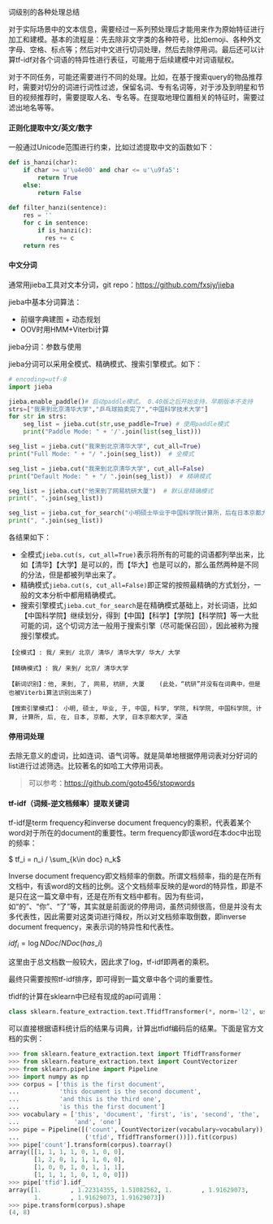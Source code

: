 词级别的各种处理总结

对于实际场景中的文本信息，需要经过一系列预处理后才能用来作为原始特征进行加工和建模。基本的流程是：先去除非文字类的各种符号，比如emoji、各种外文字母、空格、标点等；然后对中文进行切词处理，然后去除停用词。最后还可以计算tf-idf对各个词语的特异性进行表征，可能用于后续建模中对词语赋权。

对于不同任务，可能还需要进行不同的处理。比如，在基于搜索query的物品推荐时，需要对切分的词进行词性过滤，保留名词、专有名词等，对于涉及到明星和节目的视频推荐时，需要提取人名、专名等。在提取地理位置相关的特征时，需要过滤出地名等等。



#### 正则化提取中文/英文/数字

一般通过Unicode范围进行约束，比如过滤提取中文的函数如下：

~~~python
def is_hanzi(char):
    if char >= u'\u4e00' and char <= u'\u9fa5':
        return True
    else:
        return False
      
def filter_hanzi(sentence):
    res = ''
    for c in sentence:
        if is_hanzi(c):
          res += c
    return res
~~~



#### 中文分词

通常用jieba工具对文本分词，git repo：https://github.com/fxsjy/jieba

jieba中基本分词算法：

- 前缀字典建图 + 动态规划
- OOV时用HMM+Viterbi计算

jieba分词：参数与使用

jieba分词可以采用全模式、精确模式、搜索引擎模式。如下：

~~~python
# encoding=utf-8
import jieba

jieba.enable_paddle()# 启动paddle模式。 0.40版之后开始支持，早期版本不支持
strs=["我来到北京清华大学","乒乓球拍卖完了","中国科学技术大学"]
for str in strs:
    seg_list = jieba.cut(str,use_paddle=True) # 使用paddle模式
    print("Paddle Mode: " + '/'.join(list(seg_list)))

seg_list = jieba.cut("我来到北京清华大学", cut_all=True)
print("Full Mode: " + "/ ".join(seg_list))  # 全模式

seg_list = jieba.cut("我来到北京清华大学", cut_all=False)
print("Default Mode: " + "/ ".join(seg_list))  # 精确模式

seg_list = jieba.cut("他来到了网易杭研大厦")  # 默认是精确模式
print(", ".join(seg_list))

seg_list = jieba.cut_for_search("小明硕士毕业于中国科学院计算所，后在日本京都大学深造")  # 搜索引擎模式
print(", ".join(seg_list))
~~~

各结果如下：

- 全模式`jieba.cut(s, cut_all=True)`表示将所有的可能的词语都列举出来，比如【清华】【大学】是可以的，而【华大】也是可以的，那么虽然两种是不同的分法，但是都被列举出来了。
- 精确模式`jieba.cut(s, cut_all=False)`即正常的按照最精确的方式划分，一般的文本分析中都用精确模式。
- 搜索引擎模式`jieba.cut_for_search`是在精确模式基础上，对长词语，比如【中国科学院】继续划分，得到【中国】【科学】【学院】【科学院】等一大批可能的词，这个切词方法一般用于搜索引擎（尽可能保召回），因此被称为搜搜引擎模式。

~~~
【全模式】: 我/ 来到/ 北京/ 清华/ 清华大学/ 华大/ 大学

【精确模式】: 我/ 来到/ 北京/ 清华大学

【新词识别】：他, 来到, 了, 网易, 杭研, 大厦    (此处，“杭研”并没有在词典中，但是也被Viterbi算法识别出来了)

【搜索引擎模式】： 小明, 硕士, 毕业, 于, 中国, 科学, 学院, 科学院, 中国科学院, 计算, 计算所, 后, 在, 日本, 京都, 大学, 日本京都大学, 深造
~~~



#### 停用词处理

去除无意义的虚词，比如连词、语气词等。就是简单地根据停用词表对分好词的list进行过滤筛选。比较著名的如哈工大停用词表。

>   可以参考：https://github.com/goto456/stopwords



#### tf-idf（词频-逆文档频率）提取关键词

tf-idf是term frequency和inverse document frequency的乘积，代表着某个word对于所在的document的重要性。term frequency即该word在本doc中出现的频率：

$ tf_i = n_i / \sum_{k\in doc} n_k$

Inverse document frequency即文档频率的倒数。所谓文档频率，指的是在所有文档中，有该word的文档的比例。这个文档频率反映的是word的特异性，即是不是只在这一篇文章中有，还是在所有文档中都有。因为有些词，如“的”、“你”、“了”等，其实就是前面说的停用词，虽然词频很高，但是并没有太多代表性，因此需要对这类词进行降权，所以对文档频率取倒数，即inverse document frequency，来表示词的特异性和代表性。

$idf_i = \log NDoc / NDoc(has\_i)$

这里由于总文档数一般较大，因此求了log，tf-idf即两者的乘积。

最终只需要按照tf-idf排序，即可得到一篇文章中各个词的重要性。

tfidf的计算在sklearn中已经有现成的api可调用：

~~~python
class sklearn.feature_extraction.text.TfidfTransformer(*, norm='l2', use_idf=True, smooth_idf=True, sublinear_tf=False)
~~~

可以直接根据语料统计后的结果与词典，计算出tfidf编码后的结果。下面是官方文档的实例：

~~~python
>>> from sklearn.feature_extraction.text import TfidfTransformer
>>> from sklearn.feature_extraction.text import CountVectorizer
>>> from sklearn.pipeline import Pipeline
>>> import numpy as np
>>> corpus = ['this is the first document',
...           'this document is the second document',
...           'and this is the third one',
...           'is this the first document']
>>> vocabulary = ['this', 'document', 'first', 'is', 'second', 'the',
...               'and', 'one']
>>> pipe = Pipeline([('count', CountVectorizer(vocabulary=vocabulary)),
...                  ('tfid', TfidfTransformer())]).fit(corpus)
>>> pipe['count'].transform(corpus).toarray()
array([[1, 1, 1, 1, 0, 1, 0, 0],
       [1, 2, 0, 1, 1, 1, 0, 0],
       [1, 0, 0, 1, 0, 1, 1, 1],
       [1, 1, 1, 1, 0, 1, 0, 0]])
>>> pipe['tfid'].idf_
array([1.        , 1.22314355, 1.51082562, 1.        , 1.91629073,
       1.        , 1.91629073, 1.91629073])
>>> pipe.transform(corpus).shape
(4, 8)
~~~












